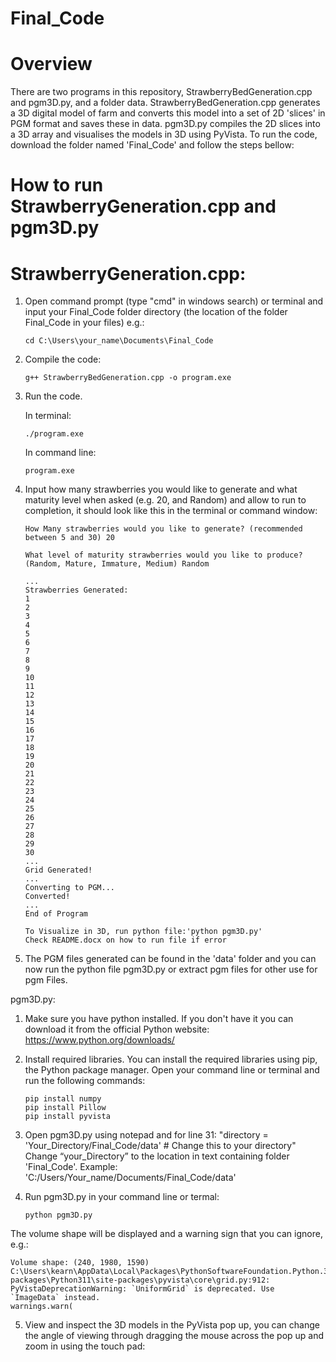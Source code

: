 # Final_Code
# Overview
There are two programs in this repository, StrawberryBedGeneration.cpp and pgm3D.py, and a folder data.
StrawberryBedGeneration.cpp generates a 3D digital model of farm and converts this model into a set of 2D 'slices' in PGM format and saves these in data. 
pgm3D.py compiles the 2D slices into a 3D array and visualises the models in 3D using PyVista.
To run the code, download the folder named 'Final_Code' and follow the steps bellow:

# How to run StrawberryGeneration.cpp and pgm3D.py

# StrawberryGeneration.cpp:
1) Open command prompt (type "cmd" in windows search) or terminal and input your Final_Code folder directory (the location of the folder Final_Code in your files)  e.g.:
   ```
   cd C:\Users\your_name\Documents\Final_Code
   ```
   
2) Compile the code:
   ```
   g++ StrawberryBedGeneration.cpp -o program.exe
   ```
 
3) Run the code.

   In terminal:
   ```
   ./program.exe
   ```
   In command line:
   ```
   program.exe
   ```
   
5) Input how many strawberries you would like to generate and what maturity level when asked (e.g. 20, and Random) and allow to run to completion, it should look like this in the terminal or command window:
   ```
   How Many strawberries would you like to generate? (recommended between 5 and 30) 20

   What level of maturity strawberries would you like to produce? (Random, Mature, Immature, Medium) Random

   ...
   Strawberries Generated:
   1
   2
   3
   4
   5
   6
   7
   8
   9
   10
   11
   12
   13
   14
   15
   16
   17
   18
   19
   20
   21
   22
   23
   24
   25
   26
   27
   28
   29
   30
   ...
   Grid Generated!
   ...
   Converting to PGM...
   Converted!
   ...
   End of Program

   To Visualize in 3D, run python file:'python pgm3D.py'
   Check README.docx on how to run file if error
   ```

6) The PGM files generated can be found in the 'data' folder and you can now run the python file pgm3D.py or extract pgm files for other use for pgm Files.

pgm3D.py:
1) Make sure you have python installed. 
   If you don't have it you can download it from the official Python website: https://www.python.org/downloads/

2) Install required libraries. 
   You can install the required libraries using pip, the Python package manager. 
   Open your command line or terminal and run the following commands:
   ```
   pip install numpy
   pip install Pillow
   pip install pyvista
   ```

4) Open pgm3D.py using notepad and for line 31:
   "directory = 'Your_Directory/Final_Code/data' # Change this to your directory"
   Change “your_Directory” to the location in text containing folder 'Final_Code'.
   Example: 'C:/Users/Your_name/Documents/Final_Code/data'
   
5) Run pgm3D.py in your command line or termal:
   ```
   python pgm3D.py
   ```
  The volume shape will be displayed and a warning sign that you can ignore, e.g.:
   ```
   Volume shape: (240, 1980, 1590)
C:\Users\kearn\AppData\Local\Packages\PythonSoftwareFoundation.Python.3.11_qbz5n2kfra8p0\LocalCache\local-packages\Python311\site-packages\pyvista\core\grid.py:912: PyVistaDeprecationWarning: `UniformGrid` is deprecated. Use `ImageData` instead.
  warnings.warn(
   ``` 
  
5) View and inspect the 3D models in the PyVista pop up, you can change the angle of viewing through dragging the mouse across the pop up and zoom in using the touch pad:
 
